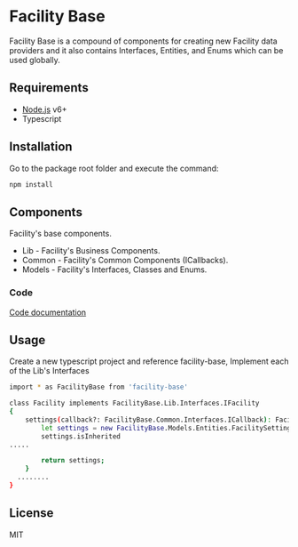 # Facility Base
Facility Base is a compound of components for creating new Facility data providers and it also contains Interfaces, Entities, and Enums which can be used globally.
## Requirements
- [Node.js](https://nodejs.org/) v6+
- Typescript
## Installation
Go to the package root folder and execute the command:
```sh
npm install 
```
## Components
Facility's base components.
  - Lib - Facility's Business Components.
  - Common - Facility's Common Components (ICallbacks).
  - Models - Facility's Interfaces, Classes and Enums.
### Code
[Code documentation](https://github.com/JamilOmar/facility-base/tree/master/docs/globals.html)
## Usage
Create a new typescript project and reference facility-base, Implement each of the Lib's Interfaces
```sh
import * as FacilityBase from 'facility-base'

class Facility implements FacilityBase.Lib.Interfaces.IFacility
{
    settings(callback?: FacilityBase.Common.Interfaces.ICallback): FacilityBase.Models.Interfaces.IFacilitySettings{
        let settings = new FacilityBase.Models.Entities.FacilitySettings();
        settings.isInherited
.....

        return settings;
    }
  ........
}
```
License
----

MIT